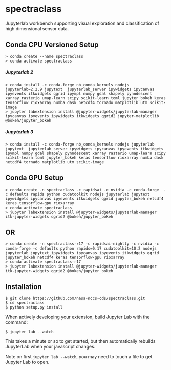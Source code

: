 spectraclass
===============================

Jupyterlab workbench supporting visual exploration and classification of high dimensional sensor data.

Conda CPU Versioned Setup
---------------

    > conda create --name spectraclass
    > conda activate spectraclass

##### Jupyterlab 2
    > conda install -c conda-forge nb_conda_kernels nodejs jupyterlab=2.2.9 jupytext  jupyterlab_server ipywidgets ipycanvas ipyevents itkwidgets qgrid ipympl numpy gdal shapely pynndescent xarray rasterio umap-learn scipy scikit-learn toml jupyter_bokeh keras tensorflow rioxarray numba dask netcdf4 tornado matplotlib utm scikit-image
    > jupyter labextension install @jupyter-widgets/jupyterlab-manager ipycanvas ipyevents ipywidgets itkwidgets qgrid2 jupyter-matplotlib @bokeh/jupyter_bokeh

##### Jupyterlab 3
    > conda install -c conda-forge nb_conda_kernels nodejs jupyterlab jupytext  jupyterlab_server ipywidgets ipycanvas ipyevents itkwidgets ipympl numpy gdal shapely pynndescent xarray rasterio umap-learn scipy scikit-learn toml jupyter_bokeh keras tensorflow rioxarray numba dask netcdf4 tornado matplotlib utm scikit-image

Conda GPU Setup
---------------

    > conda create -n spectraclass -c rapidsai -c nvidia -c conda-forge  -c defaults rapids python cudatoolkit nodejs jupyterlab jupytext ipywidgets ipycanvas ipyevents itkwidgets qgrid jupyter_bokeh netcdf4 keras tensorflow-gpu rioxarray
    > conda activate spectraclass
    > jupyter labextension install @jupyter-widgets/jupyterlab-manager itk-jupyter-widgets qgrid2 @bokeh/jupyter_bokeh
    
OR
--

    > conda create -n spectraclass-r17 -c rapidsai-nightly -c nvidia -c conda-forge -c defaults python rapids=0.17 cudatoolkit=10.2 nodejs jupyterlab jupytext ipywidgets ipycanvas ipyevents itkwidgets qgrid jupyter_bokeh netcdf4 keras tensorflow-gpu rioxarray
    > conda activate spectraclass-r17
    > jupyter labextension install @jupyter-widgets/jupyterlab-manager itk-jupyter-widgets qgrid2 @bokeh/jupyter_bokeh


Installation
------------

    $ git clone https://github.com/nasa-nccs-cds/spectraclass.git
    $ cd spectraclass
    $ python setup.py install

When actively developing your extension, build Jupyter Lab with the command:

    $ jupyter lab --watch

This takes a minute or so to get started, but then automatically rebuilds JupyterLab when your javascript changes.

Note on first `jupyter lab --watch`, you may need to touch a file to get Jupyter Lab to open.


